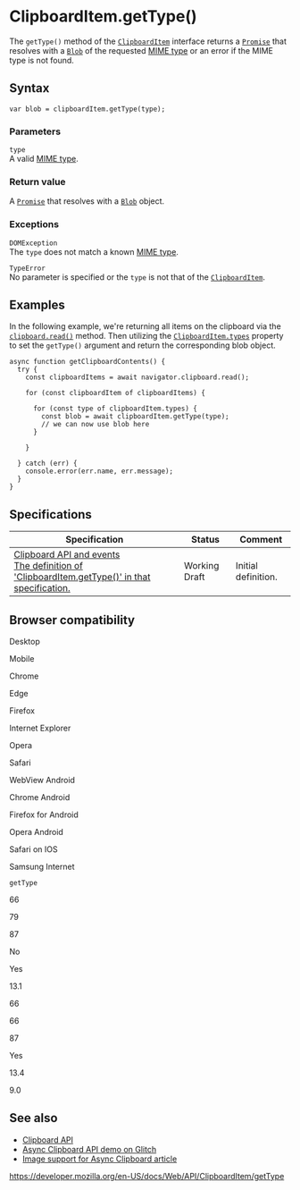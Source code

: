 # ClipboardItem.getType()

The `getType()` method of the [`ClipboardItem`](../clipboarditem) interface returns a [`Promise`](https://developer.mozilla.org/en-US/docs/Web/JavaScript/Reference/Global_Objects/Promise) that resolves with a [`Blob`](../blob) of the requested [MIME type](https://developer.mozilla.org/en-US/docs/Glossary/MIME_type) or an error if the MIME type is not found.

## Syntax

    var blob = clipboardItem.getType(type);

### Parameters

`type`  
A valid [MIME type](https://developer.mozilla.org/en-US/docs/Glossary/MIME_type).

### Return value

A [`Promise`](https://developer.mozilla.org/en-US/docs/Web/JavaScript/Reference/Global_Objects/Promise) that resolves with a [`Blob`](../blob) object.

### Exceptions

`DOMException`  
The `type` does not match a known [MIME type](https://developer.mozilla.org/en-US/docs/Glossary/MIME_type).

`TypeError`  
No parameter is specified or the `type` is not that of the [`ClipboardItem`](../clipboarditem).

## Examples

In the following example, we're returning all items on the clipboard via the [`clipboard.read()`](../clipboard/read) method. Then utilizing the [`ClipboardItem.types`](types) property to set the `getType()` argument and return the corresponding blob object.

    async function getClipboardContents() {
      try {
        const clipboardItems = await navigator.clipboard.read();

        for (const clipboardItem of clipboardItems) {

          for (const type of clipboardItem.types) {
            const blob = await clipboardItem.getType(type);
            // we can now use blob here
          }

        }

      } catch (err) {
        console.error(err.name, err.message);
      }
    }

## Specifications

<table><thead><tr class="header"><th>Specification</th><th>Status</th><th>Comment</th></tr></thead><tbody><tr class="odd"><td><a href="https://w3c.github.io/clipboard-apis/#dom-clipboarditem-gettype-type-type">Clipboard API and events<br />
<span class="small">The definition of 'ClipboardItem.getType()' in that specification.</span></a></td><td><span class="spec-wd">Working Draft</span></td><td>Initial definition.</td></tr></tbody></table>

## Browser compatibility

Desktop

Mobile

Chrome

Edge

Firefox

Internet Explorer

Opera

Safari

WebView Android

Chrome Android

Firefox for Android

Opera Android

Safari on IOS

Samsung Internet

`getType`

66

79

87

No

Yes

13.1

66

66

87

Yes

13.4

9.0

## See also

- [Clipboard API](../clipboard_api)
- [Async Clipboard API demo on Glitch](https://async-clipboard-api.glitch.me/)
- [Image support for Async Clipboard article](https://web.dev/image-support-for-async-clipboard/)

<a href="https://developer.mozilla.org/en-US/docs/Web/API/ClipboardItem/getType" class="_attribution-link">https://developer.mozilla.org/en-US/docs/Web/API/ClipboardItem/getType</a>
